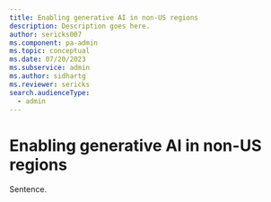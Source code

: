 ```yaml
---
title: Enabling generative AI in non-US regions
description: Description goes here.
author: sericks007
ms.component: pa-admin
ms.topic: conceptual
ms.date: 07/20/2023
ms.subservice: admin
ms.author: sidhartg
ms.reviewer: sericks
search.audienceType: 
  - admin 
---
```

# Enabling generative AI in non-US regions

Sentence.
